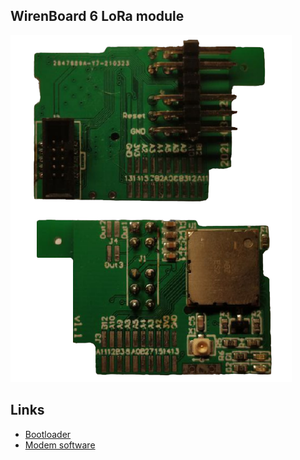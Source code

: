 ## WirenBoard 6 LoRa module

![Assembled device](/Docs/photo.png)

## Links
* [Bootloader](https://github.com/yarreg/stm32l0-uart-bootloader)
* [Modem software](https://github.com/yarreg/wb-cmwx1zzabz-modem)
